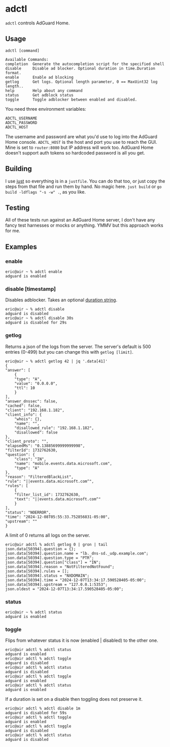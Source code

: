 # adctl

`adctl` controls AdGuard Home.


## Usage
    adctl [command]

    Available Commands:
    completion  Generate the autocompletion script for the specified shell
    disable     Disable ad blocker. Optional duration in time.Duration format.
    enable      Enable ad blocking
    getlog      Get logs. Optional length parameter, 0 == MaxUint32 log length..
    help        Help about any command
    status      Get adblock status
    toggle      Toggle adblocker between enabled and disabled.

You need three environment variables: 

    ADCTL_USERNAME
    ADCTL_PASSWORD
    ADCTL_HOST

The username and password are what you'd use to log into the AdGuard Home console. `ADCTL_HOST` is the host and port you use to reach the GUI.  Mine is set to `router:8080` but IP address will work too. AdGuard Home doesn't support auth tokens so hardcoded password is all you get. 

## Building
I use [just](https://just.systems/) so everything is in a `justfile`. You can do that too, or just copy the steps from that file and run them by hand. No magic here. `just build` or `go build -ldflags "-s -w" .`, as you like.

## Testing
All of these tests run against an AdGuard Home server, I don't have any fancy test harnesses or mocks or anything. YMMV but this approach works for me.


## Examples

### enable
    eric@air ~ % adctl enable
    adguard is enabled

### disable [timestamp]
Disables adblocker. Takes an optional [duration string](https://pkg.go.dev/time#ParseDuration).

    eric@air ~ % adctl disable
    adguard is disabled
    eric@air ~ % adctl disable 30s
    adguard is disabled for 29s

### getlog
Returns a json of the logs from the server. The server's default is 500 entries (0-499) but you can change this with `getlog [limit]`.  

    eric@air ~ % adctl getlog 42 | jq '.data[41]'
    {
    "answer": [
        {
        "type": "A",
        "value": "0.0.0.0",
        "ttl": 10
        }
    ],
    "answer_dnssec": false,
    "cached": false,
    "client": "192.168.1.182",
    "client_info": {
        "whois": {},
        "name": "",
        "disallowed_rule": "192.168.1.182",
        "disallowed": false
    },
    "client_proto": "",
    "elapsedMs": "0.13885699999999998",
    "filterId": 1732762630,
    "question": {
        "class": "IN",
        "name": "mobile.events.data.microsoft.com",
        "type": "A"
    },
    "reason": "FilteredBlackList",
    "rule": "||events.data.microsoft.com^",
    "rules": [
        {
        "filter_list_id": 1732762630,
        "text": "||events.data.microsoft.com^"
        }
    ],
    "status": "NOERROR",
    "time": "2024-12-08T05:55:33.752856831-05:00",
    "upstream": ""
    }


A limit of 0 returns all logs on the server.

    eric@air adctl % adctl getlog 0 | gron | tail   
    json.data[50394].question = {};
    json.data[50394].question.name = "lb._dns-sd._udp.example.com";
    json.data[50394].question.type = "PTR";
    json.data[50394].question["class"] = "IN";
    json.data[50394].reason = "NotFilteredNotFound";
    json.data[50394].rules = [];
    json.data[50394].status = "NXDOMAIN";
    json.data[50394].time = "2024-12-07T13:34:17.590528405-05:00";
    json.data[50394].upstream = "127.0.0.1:5353";
    json.oldest = "2024-12-07T13:34:17.590528405-05:00";


### status

    eric@air ~ % adctl status
    adguard is enabled

### toggle
Flips from whatever status it is now (enabled | disabled) to the other one. 

    eric@air adctl % adctl status
    adguard is enabled
    eric@air adctl % adctl toggle
    adguard is disabled
    eric@air adctl % adctl status
    adguard is disabled
    eric@air adctl % adctl toggle
    adguard is enabled
    eric@air adctl % adctl status
    adguard is enabled

If a duration is set on a disable then toggling does not preserve it.

    eric@air adctl % adctl disable 1m
    adguard is disabled for 59s
    eric@air adctl % adctl toggle
    adguard is enabled
    eric@air adctl % adctl toggle
    adguard is disabled
    eric@air adctl % adctl status
    adguard is disabled